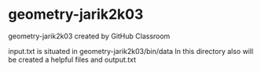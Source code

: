 # geometry-jarik2k03
geometry-jarik2k03 created by GitHub Classroom

input.txt is situated in geometry-jarik2k03/bin/data
In this directory also will be created a helpful files and output.txt